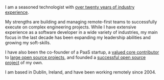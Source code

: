 I am a seasoned technologist with [over twenty years of industry experience](/portfolio).

My strengths are building and managing remote-first teams to successfully execute on complex engineering projects.
While I have extensive experience as a software developer in a wide variety of industries, my main focus in the last decade has been expanding my leadership abilities and growing my soft-skills.

I have also been the co-founder of a PaaS startup, a [valued core contributor](https://drupal.org/node/956624) to
[large open source projects](http://drupal.org), and founded a [successful open source project](http://aegirproject.org) of my own.

I am based in Dublin, Ireland, and have been working remotely since 2004.
